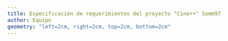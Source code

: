 ```yaml
---
title: Especificación de requerimientos del proyecto "Cine++" Somm97
author: Equipo 
geometry: "left=2cm, right=2cm, top=2cm, bottom=2cm"
---
```

